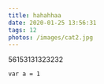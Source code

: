 ```yaml
---
title: hahahhaa
date: 2020-01-25 13:56:31
tags: 12
photos: /images/cat2.jpg
---
```

56153131323232
```
var a = 1
```
